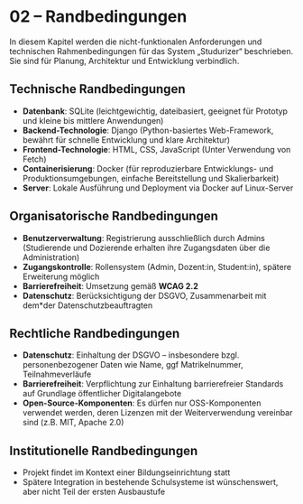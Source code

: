 # 02 – Randbedingungen

In diesem Kapitel werden die nicht-funktionalen Anforderungen und technischen Rahmenbedingungen für das System „Studurizer“ beschrieben. Sie sind für Planung, Architektur und Entwicklung verbindlich.

## Technische Randbedingungen

- **Datenbank**: SQLite (leichtgewichtig, dateibasiert, geeignet für Prototyp und kleine bis mittlere Anwendungen)
- **Backend-Technologie**: Django (Python-basiertes Web-Framework, bewährt für schnelle Entwicklung und klare Architektur)
- **Frontend-Technologie**: HTML, CSS, JavaScript (Unter Verwendung von Fetch)
- **Containerisierung**: Docker (für reproduzierbare Entwicklungs- und Produktionsumgebungen, einfache Bereitstellung und Skalierbarkeit)
- **Server**: Lokale Ausführung und Deployment via Docker auf Linux-Server


## Organisatorische Randbedingungen

- **Benutzerverwaltung**: Registrierung ausschließlich durch Admins (Studierende und Dozierende erhalten ihre Zugangsdaten über die Administration)
- **Zugangskontrolle**: Rollensystem (Admin, Dozent:in, Student:in), spätere Erweiterung möglich
- **Barrierefreiheit**: Umsetzung gemäß **WCAG 2.2**
- **Datenschutz**: Berücksichtigung der DSGVO, Zusammenarbeit mit dem*der Datenschutzbeauftragten

## Rechtliche Randbedingungen

- **Datenschutz**: Einhaltung der DSGVO – insbesondere bzgl. personenbezogener Daten wie Name, ggf Matrikelnummer, Teilnahmeverläufe
- **Barrierefreiheit**: Verpflichtung zur Einhaltung barrierefreier Standards auf Grundlage öffentlicher Digitalangebote
- **Open-Source-Komponenten**: Es dürfen nur OSS-Komponenten verwendet werden, deren Lizenzen mit der Weiterverwendung vereinbar sind (z.B. MIT, Apache 2.0)

## Institutionelle Randbedingungen

- Projekt findet im Kontext einer Bildungseinrichtung statt
- Spätere Integration in bestehende Schulsysteme ist wünschenswert, aber nicht Teil der ersten Ausbaustufe
